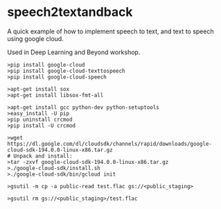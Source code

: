 # speech2textandback

A quick example of how to implement speech to text, and text to speech using google cloud.

Used in Deep Learning and Beyond workshop.

```
>pip install google-cloud
>pip install google-cloud-texttospeech
>pip install google-cloud-speech

>apt-get install sox
>apt-get install libsox-fmt-all

>apt-get install gcc python-dev python-setuptools
>easy_install -U pip
>pip uninstall crcmod
>pip install -U crcmod

>wget https://dl.google.com/dl/cloudsdk/channels/rapid/downloads/google-cloud-sdk-194.0.0-linux-x86.tar.gz 
# Unpack and install:
>tar -zxvf google-cloud-sdk-194.0.0-linux-x86.tar.gz
>./google-cloud-sdk/install.sh
>./google-cloud-sdk/bin/gcloud init

```


```
>gsutil -m cp -a public-read test.flac gs://<public_staging>

>gsutil rm gs://<public_staging>/test.flac

```
